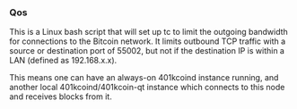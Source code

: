 ### Qos ###

This is a Linux bash script that will set up tc to limit the outgoing bandwidth for connections to the Bitcoin network. It limits outbound TCP traffic with a source or destination port of 55002, but not if the destination IP is within a LAN (defined as 192.168.x.x).

This means one can have an always-on 401kcoind instance running, and another local 401kcoind/401kcoin-qt instance which connects to this node and receives blocks from it.
